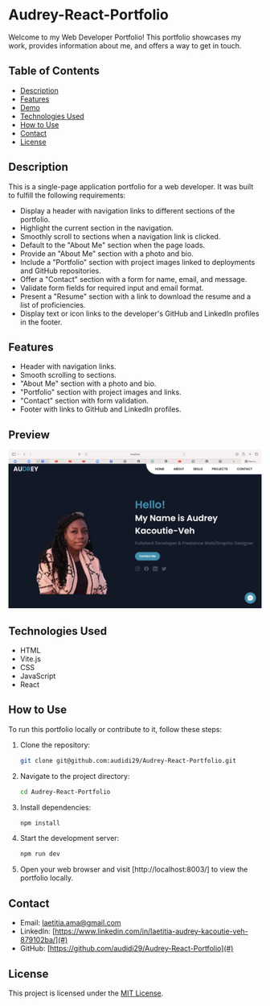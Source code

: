 # Audrey-React-Portfolio

Welcome to my Web Developer Portfolio! This portfolio showcases my work, provides information about me, and offers a way to get in touch.

## Table of Contents
- [Description](#description)
- [Features](#features)
- [Demo](#demo)
- [Technologies Used](#technologies-used)
- [How to Use](#how-to-use)
- [Contact](#contact)
- [License](#license)

## Description

This is a single-page application portfolio for a web developer. It was built to fulfill the following requirements:

- Display a header with navigation links to different sections of the portfolio.
- Highlight the current section in the navigation.
- Smoothly scroll to sections when a navigation link is clicked.
- Default to the "About Me" section when the page loads.
- Provide an "About Me" section with a photo and bio.
- Include a "Portfolio" section with project images linked to deployments and GitHub repositories.
- Offer a "Contact" section with a form for name, email, and message.
- Validate form fields for required input and email format.
- Present a "Resume" section with a link to download the resume and a list of proficiencies.
- Display text or icon links to the developer's GitHub and LinkedIn profiles in the footer.

## Features

- Header with navigation links.
- Smooth scrolling to sections.
- "About Me" section with a photo and bio.
- "Portfolio" section with project images and links.
- "Contact" section with form validation.
- Footer with links to GitHub and LinkedIn profiles.

## Preview

![alt](src/assets/images/Preview.png)


## Technologies Used

- HTML
- Vite.js
- CSS
- JavaScript
- React

## How to Use

To run this portfolio locally or contribute to it, follow these steps:

1. Clone the repository:

   ```bash
   git clone git@github.com:audidi29/Audrey-React-Portfolio.git
   ```

2. Navigate to the project directory:

   ```bash
   cd Audrey-React-Portfolio
   ```

3. Install dependencies:

   ```bash
   npm install
   ```

4. Start the development server:

   ```bash
   npm run dev
   ```

5. Open your web browser and visit [http://localhost:8003/] to view the portfolio locally.

## Contact

- Email: laetitia.ama@gmail.com
- LinkedIn: [https://www.linkedin.com/in/laetitia-audrey-kacoutie-veh-879102ba/](#)
- GitHub: [https://github.com/audidi29/Audrey-React-Portfolio](#)

## License

This project is licensed under the [MIT License](LICENSE).
